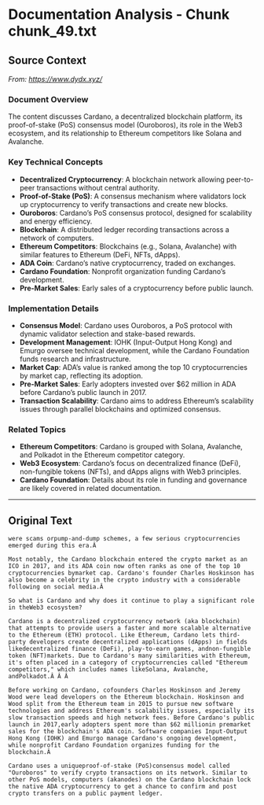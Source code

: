 # Documentation Analysis - Chunk chunk_49.txt

## Source Context
*From: https://www.dydx.xyz/*

### Document Overview  
The content discusses Cardano, a decentralized blockchain platform, its proof-of-stake (PoS) consensus model (Ouroboros), its role in the Web3 ecosystem, and its relationship to Ethereum competitors like Solana and Avalanche.  

### Key Technical Concepts  
- **Decentralized Cryptocurrency**: A blockchain network allowing peer-to-peer transactions without central authority.  
- **Proof-of-Stake (PoS)**: A consensus mechanism where validators lock up cryptocurrency to verify transactions and create new blocks.  
- **Ouroboros**: Cardano’s PoS consensus protocol, designed for scalability and energy efficiency.  
- **Blockchain**: A distributed ledger recording transactions across a network of computers.  
- **Ethereum Competitors**: Blockchains (e.g., Solana, Avalanche) with similar features to Ethereum (DeFi, NFTs, dApps).  
- **ADA Coin**: Cardano’s native cryptocurrency, traded on exchanges.  
- **Cardano Foundation**: Nonprofit organization funding Cardano’s development.  
- **Pre-Market Sales**: Early sales of a cryptocurrency before public launch.  

### Implementation Details  
- **Consensus Model**: Cardano uses Ouroboros, a PoS protocol with dynamic validator selection and stake-based rewards.  
- **Development Management**: IOHK (Input-Output Hong Kong) and Emurgo oversee technical development, while the Cardano Foundation funds research and infrastructure.  
- **Market Cap**: ADA’s value is ranked among the top 10 cryptocurrencies by market cap, reflecting its adoption.  
- **Pre-Market Sales**: Early adopters invested over $62 million in ADA before Cardano’s public launch in 2017.  
- **Transaction Scalability**: Cardano aims to address Ethereum’s scalability issues through parallel blockchains and optimized consensus.  

### Related Topics  
- **Ethereum Competitors**: Cardano is grouped with Solana, Avalanche, and Polkadot in the Ethereum competitor category.  
- **Web3 Ecosystem**: Cardano’s focus on decentralized finance (DeFi), non-fungible tokens (NFTs), and dApps aligns with Web3 principles.  
- **Cardano Foundation**: Details about its role in funding and governance are likely covered in related documentation.

---

## Original Text
```
were scams orpump-and-dump schemes, a few serious cryptocurrencies emerged during this era.Â

Most notably, the Cardano blockchain entered the crypto market as an ICO in 2017, and its ADA coin now often ranks as one of the top 10 cryptocurrencies bymarket cap. Cardano's founder Charles Hoskinson has also become a celebrity in the crypto industry with a considerable following on social media.Â

So what is Cardano and why does it continue to play a significant role in theWeb3 ecosystem?

Cardano is a decentralized cryptocurrency network (aka blockchain) that attempts to provide users a faster and more scalable alternative to the Ethereum (ETH) protocol. Like Ethereum, Cardano lets third-party developers create decentralized applications (dApps) in fields likedecentralized finance (DeFi), play-to-earn games, andnon-fungible token (NFT)markets. Due to Cardano's many similarities with Ethereum, it's often placed in a category of cryptocurrencies called "Ethereum competitors," which includes names likeSolana, Avalanche, andPolkadot.Â Â Â

Before working on Cardano, cofounders Charles Hoskinson and Jeremy Wood were lead developers on the Ethereum blockchain. Hoskinson and Wood split from the Ethereum team in 2015 to pursue new software technologies and address Ethereum's scalability issues, especially its slow transaction speeds and high network fees. Before Cardano's public launch in 2017,early adopters spent more than $62 millionin premarket sales for the blockchain's ADA coin. Software companies Input-Output Hong Kong (IOHK) and Emurgo manage Cardano's ongoing development, while nonprofit Cardano Foundation organizes funding for the blockchain.Â

Cardano uses a uniqueproof-of-stake (PoS)consensus model called "Ouroboros" to verify crypto transactions on its network. Similar to other PoS models, computers (akanodes) on the Cardano blockchain lock the native ADA cryptocurrency to get a chance to confirm and post crypto transfers on a public payment ledger.
```